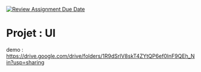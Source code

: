 [![Review Assignment Due Date](https://classroom.github.com/assets/deadline-readme-button-24ddc0f5d75046c5622901739e7c5dd533143b0c8e959d652212380cedb1ea36.svg)](https://classroom.github.com/a/OoD_PKag)
# Projet : UI
demo : https://drive.google.com/drive/folders/1R9dSrlV8skT4ZYtQP6ef0InF9QEh_Nin?usp=sharing
